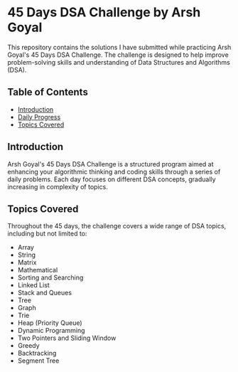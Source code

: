 # 45 Days DSA Challenge by Arsh Goyal

This repository contains the solutions I have submitted while practicing Arsh Goyal's 45 Days DSA Challenge. The challenge is designed to help improve problem-solving skills and understanding of Data Structures and Algorithms (DSA).

## Table of Contents

- [Introduction](#introduction)
- [Daily Progress](#)
- [Topics Covered](#topics-covered)

## Introduction

Arsh Goyal's 45 Days DSA Challenge is a structured program aimed at enhancing your algorithmic thinking and coding skills through a series of daily problems. Each day focuses on different DSA concepts, gradually increasing in complexity of topics.

## Topics Covered

Throughout the 45 days, the challenge covers a wide range of DSA topics, including but not limited to:

- Array
- String
- Matrix
- Mathematical
- Sorting and Searching
- Linked List
- Stack and Queues
- Tree
- Graph
- Trie
- Heap (Priority Queue)
- Dynamic Programming
- Two Pointers and Sliding Window
- Greedy
- Backtracking
- Segment Tree
